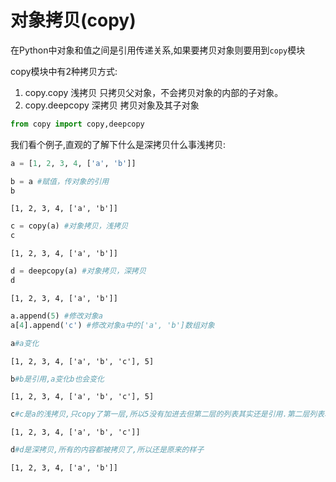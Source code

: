 
# 对象拷贝(copy)

在Python中对象和值之间是引用传递关系,如果要拷贝对象则要用到`copy`模块

copy模块中有2种拷贝方式:

1. copy.copy 浅拷贝 只拷贝父对象，不会拷贝对象的内部的子对象。 
2. copy.deepcopy 深拷贝 拷贝对象及其子对象 


```python
from copy import copy,deepcopy 
```

我们看个例子,直观的了解下什么是深拷贝什么事浅拷贝:


```python
a = [1, 2, 3, 4, ['a', 'b']]
```


```python
b = a #赋值，传对象的引用  
b
```




    [1, 2, 3, 4, ['a', 'b']]




```python
c = copy(a) #对象拷贝，浅拷贝  
c
```




    [1, 2, 3, 4, ['a', 'b']]




```python
d = deepcopy(a) #对象拷贝，深拷贝  
d
```




    [1, 2, 3, 4, ['a', 'b']]




```python
a.append(5) #修改对象a  
a[4].append('c') #修改对象a中的['a', 'b']数组对象  
```


```python
a#a变化
```




    [1, 2, 3, 4, ['a', 'b', 'c'], 5]




```python
b#b是引用,a变化b也会变化
```




    [1, 2, 3, 4, ['a', 'b', 'c'], 5]




```python
c#c是a的浅拷贝,只copy了第一层,所以5没有加进去但第二层的列表其实还是引用.第二层列表本体改变了引用也会跟着变
```




    [1, 2, 3, 4, ['a', 'b', 'c']]




```python
d#d是深拷贝,所有的内容都被拷贝了,所以还是原来的样子
```




    [1, 2, 3, 4, ['a', 'b']]


